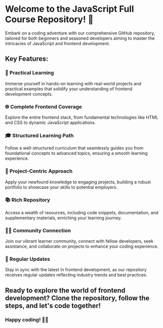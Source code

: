 # Welcome to the JavaScript Full Course Repository! 🚀

Embark on a coding adventure with our comprehensive GitHub repository, tailored for both beginners and seasoned developers aiming to master the intricacies of JavaScript and frontend development.

## Key Features:

### 🔧 Practical Learning
Immerse yourself in hands-on learning with real-world projects and practical examples that solidify your understanding of frontend development concepts.

### 🌐 Complete Frontend Coverage
Explore the entire frontend stack, from fundamental technologies like HTML and CSS to dynamic JavaScript applications.

### 🎓 Structured Learning Path
Follow a well-structured curriculum that seamlessly guides you from foundational concepts to advanced topics, ensuring a smooth learning experience.

### 🚀 Project-Centric Approach
Apply your newfound knowledge to engaging projects, building a robust portfolio to showcase your skills to potential employers.

### 📚 Rich Repository
Access a wealth of resources, including code snippets, documentation, and supplementary materials, enriching your learning journey.

### 👩‍💻 Community Connection
Join our vibrant learner community, connect with fellow developers, seek assistance, and collaborate on projects to enhance your coding experience.

### 📅 Regular Updates
Stay in sync with the latest in frontend development, as our repository receives regular updates reflecting industry trends and best practices.

## Ready to explore the world of frontend development? Clone the repository, follow the steps, and let's code together!

### Happy coding! 🚀🌐
